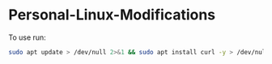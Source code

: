 # Personal-Linux-Modifications

To use run:
```sh
sudo apt update > /dev/null 2>&1 && sudo apt install curl -y > /dev/null 2>&1 && sh -c "$(curl -fsSL https://raw.githubusercontent.com/c3t4r4/Personal-Linux-Modifications/main/install.sh)"
```
